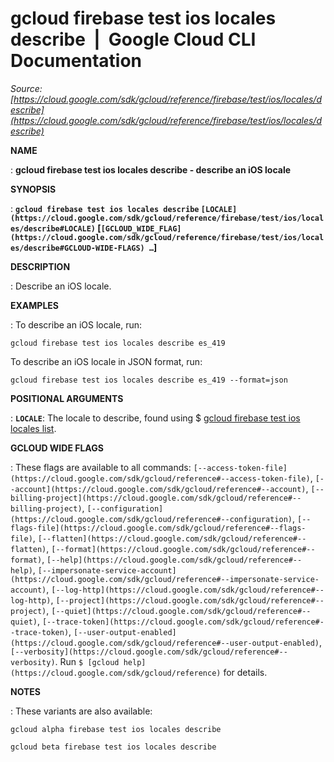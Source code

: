 # gcloud firebase test ios locales describe  |  Google Cloud CLI Documentation

*Source: [https://cloud.google.com/sdk/gcloud/reference/firebase/test/ios/locales/describe](https://cloud.google.com/sdk/gcloud/reference/firebase/test/ios/locales/describe)*

**NAME**

: **gcloud firebase test ios locales describe - describe an iOS locale**

**SYNOPSIS**

: **`gcloud firebase test ios locales describe` `[LOCALE](https://cloud.google.com/sdk/gcloud/reference/firebase/test/ios/locales/describe#LOCALE)` [`[GCLOUD_WIDE_FLAG](https://cloud.google.com/sdk/gcloud/reference/firebase/test/ios/locales/describe#GCLOUD-WIDE-FLAGS) …`]**

**DESCRIPTION**

: Describe an iOS locale.

**EXAMPLES**

: To describe an iOS locale, run:

```
gcloud firebase test ios locales describe es_419
```

To describe an iOS locale in JSON format, run:

```
gcloud firebase test ios locales describe es_419 --format=json
```

**POSITIONAL ARGUMENTS**

: **`LOCALE`**:
The locale to describe, found using $ [gcloud firebase test
ios locales list](https://cloud.google.com/sdk/gcloud/reference/firebase/test/ios/locales/list).

**GCLOUD WIDE FLAGS**

: These flags are available to all commands: `[--access-token-file](https://cloud.google.com/sdk/gcloud/reference#--access-token-file)`,
`[--account](https://cloud.google.com/sdk/gcloud/reference#--account)`, `[--billing-project](https://cloud.google.com/sdk/gcloud/reference#--billing-project)`,
`[--configuration](https://cloud.google.com/sdk/gcloud/reference#--configuration)`,
`[--flags-file](https://cloud.google.com/sdk/gcloud/reference#--flags-file)`,
`[--flatten](https://cloud.google.com/sdk/gcloud/reference#--flatten)`, `[--format](https://cloud.google.com/sdk/gcloud/reference#--format)`, `[--help](https://cloud.google.com/sdk/gcloud/reference#--help)`, `[--impersonate-service-account](https://cloud.google.com/sdk/gcloud/reference#--impersonate-service-account)`,
`[--log-http](https://cloud.google.com/sdk/gcloud/reference#--log-http)`,
`[--project](https://cloud.google.com/sdk/gcloud/reference#--project)`, `[--quiet](https://cloud.google.com/sdk/gcloud/reference#--quiet)`, `[--trace-token](https://cloud.google.com/sdk/gcloud/reference#--trace-token)`, `[--user-output-enabled](https://cloud.google.com/sdk/gcloud/reference#--user-output-enabled)`,
`[--verbosity](https://cloud.google.com/sdk/gcloud/reference#--verbosity)`.
Run `$ [gcloud help](https://cloud.google.com/sdk/gcloud/reference)` for details.

**NOTES**

: These variants are also available:

```
gcloud alpha firebase test ios locales describe
```

```
gcloud beta firebase test ios locales describe
```
